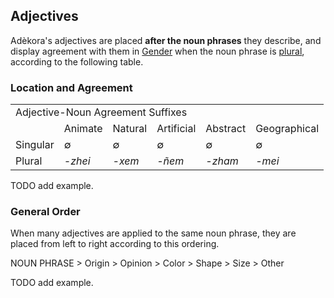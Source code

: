 ## Adjectives

Adèkora's adjectives are placed **after the noun phrases** they describe, and display agreement with them in [Gender](nouns.md#gender) when the noun phrase is [plural](nouns.md#countability), according to the following table.

### Location and Agreement

<table class="common-table">
	<tr>
		<td class="header" colspan="6">Adjective-Noun Agreement Suffixes</td>
	</tr>
	<tr>
		<td class="header"></td>
		<td class="header">Animate</td>
		<td class="header">Natural</td>
		<td class="header">Artificial</td>
		<td class="header">Abstract</td>
		<td class="header">Geographical</td>
	</tr>
	<tr>
		<td class="header">Singular</td>
		<td>∅</td>
		<td>∅</td>
		<td>∅</td>
		<td>∅</td>
		<td>∅</td>
	</tr>
	<tr>
		<td class="header">Plural</td>
		<td><em>-zhei</em></td>
		<td><em>-xem</em></td>
		<td><em>-ñem</em></td>
		<td><em>-zham</em></td>
		<td><em>-mei</em></td>
	</tr>
</table>

TODO add example.

### General Order

When many adjectives are applied to the same noun phrase, they are placed from left to right according to this ordering.

<div class="center showcase">
	<span> NOUN PHRASE > Origin > Opinion > Color > Shape > Size > Other </span>
</div>

TODO add example.

